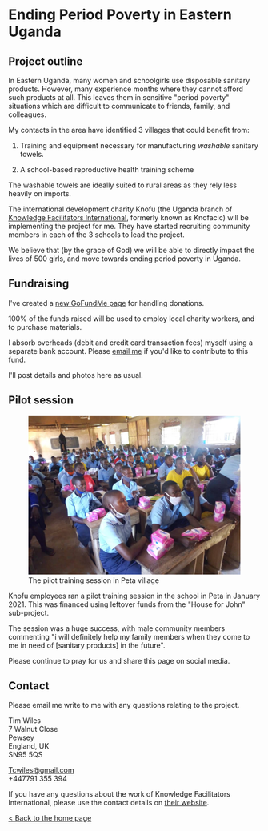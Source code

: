 # Ending Period Poverty in Eastern Uganda 

## Project outline 

In Eastern Uganda, many women and schoolgirls use disposable sanitary products. However, many experience months where they cannot afford such products at all. This leaves them in sensitive "period poverty" situations which are difficult to communicate to friends, family, and colleagues. 

My contacts in the area have identified 3 villages that could benefit from:

1. Training and equipment necessary for manufacturing *washable* sanitary towels.

2. A school-based reproductive health training scheme

The washable towels are ideally suited to rural areas as they rely less heavily on imports.

The international development charity Knofu (the Uganda branch of [Knowledge Facilitators International](https://knowledgefacilitators.org), formerly known as Knofacic) will be implementing the project for me. They have started recruiting community members in each of the 3 schools to lead the project.

We believe that (by the grace of God) we will be able to directly impact the lives of 500 girls, and move towards ending period poverty in Uganda.

## Fundraising 

I've created a [new GoFundMe page](https://gofundme.com/f/end-period-poverty-in-eastern-uganda) for handling donations.

100% of the funds raised will be used to employ local charity workers, and to purchase materials.
<footer>I absorb overheads (debit and credit card transaction fees) myself using a separate bank account. Please <a href="#contact">email me</a> if you'd like to contribute to this fund.</footer>

I'll post details and photos here as usual. 

## Pilot session

<figure><img src="IMG-20210206-WA0001.jpg" alt="The pilot session" width="590" style="max-width:100%;height:auto;">
<figcaption>The pilot training session in Peta village</figcaption></figure>

Knofu employees ran a pilot training session in the school in Peta in January 2021. This was financed using leftover funds from the "House for John" sub-project.

The session was a huge success, with male community members commenting "i will definitely help my family members when they come to me in need of [sanitary products] in the future". 

Please continue to pray for us and share this page on social media. 

## Contact

Please email me write to me with any questions relating to the project. 

Tim Wiles <br>
7 Walnut Close <br>
Pewsey <br>
England, UK<br>
SN95 5QS

Tcwiles@gmail.com<br>
+447791 355 394


If you have any questions about the work of Knowledge Facilitators International, please use the contact details on [their website](https://knowledgefacilitators.org).

[&lt; Back to the home page](../README.md)
